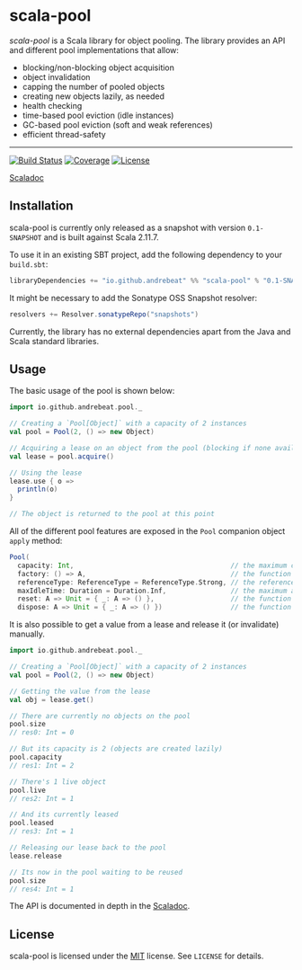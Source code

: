# scala-pool

*scala-pool* is a Scala library for object pooling. The library provides an API and different pool
 implementations that allow:

  - blocking/non-blocking object acquisition
  - object invalidation
  - capping the number of pooled objects
  - creating new objects lazily, as needed
  - health checking
  - time-based pool eviction (idle instances)
  - GC-based pool eviction (soft and weak references)
  - efficient thread-safety

* * *

[![Build Status](https://img.shields.io/travis/andrebeat/scala-pool/master.svg)](https://travis-ci.org/andrebeat/scala-pool)
[![Coverage](https://img.shields.io/coveralls/andrebeat/scala-pool/master.svg)](https://coveralls.io/github/andrebeat/scala-pool)
[![License](https://img.shields.io/dub/l/vibe-d.svg)](https://raw.githubusercontent.com/andrebeat/scala-pool/master/LICENSE)

[Scaladoc](https://andrebeat.github.io/scala-pool/latest/api/index.html#io.github.andrebeat.pool.package)

## Installation

scala-pool is currently only released as a snapshot with version `0.1-SNAPSHOT` and is built against
Scala 2.11.7.

To use it in an existing SBT project, add the following dependency to your `build.sbt`:

```scala
libraryDependencies += "io.github.andrebeat" %% "scala-pool" % "0.1-SNAPSHOT"
```

It might be necessary to add the Sonatype OSS Snapshot resolver:

```scala
resolvers += Resolver.sonatypeRepo("snapshots")
```

Currently, the library has no external dependencies apart from the Java and Scala standard
libraries.

## Usage

The basic usage of the pool is shown below:

```scala
import io.github.andrebeat.pool._

// Creating a `Pool[Object]` with a capacity of 2 instances
val pool = Pool(2, () => new Object)

// Acquiring a lease on an object from the pool (blocking if none available)
val lease = pool.acquire()

// Using the lease
lease.use { o =>
  println(o)
}

// The object is returned to the pool at this point
```

All of the different pool features are exposed in the `Pool` companion object `apply` method:

```scala
Pool(
  capacity: Int,                                       // the maximum capacity of the pool
  factory: () => A,                                    // the function used to create new objects in the pool
  referenceType: ReferenceType = ReferenceType.Strong, // the reference type of objects in the pool
  maxIdleTime: Duration = Duration.Inf,                // the maximum amount of the time that objects are allowed to idle in the pool before being evicted
  reset: A => Unit = { _: A => () },                   // the function used to reset objects in the pool (called when leasing an object from the pool)
  dispose: A => Unit = { _: A => () })                 // the function used to destroy an object from the pool
```

It is also possible to get a value from a lease and release it (or invalidate) manually.

```scala
import io.github.andrebeat.pool._

// Creating a `Pool[Object]` with a capacity of 2 instances
val pool = Pool(2, () => new Object)

// Getting the value from the lease
val obj = lease.get()

// There are currently no objects on the pool
pool.size
// res0: Int = 0

// But its capacity is 2 (objects are created lazily)
pool.capacity
// res1: Int = 2

// There's 1 live object
pool.live
// res2: Int = 1

// And its currently leased
pool.leased
// res3: Int = 1

// Releasing our lease back to the pool
lease.release

// Its now in the pool waiting to be reused
pool.size
// res4: Int = 1
```

The API is documented in depth in the [Scaladoc](https://andrebeat.github.io/scala-pool/latest/api/index.html#io.github.andrebeat.pool.package).

## License

scala-pool is licensed under the [MIT](http://opensource.org/licenses/MIT) license. See `LICENSE`
for details.
